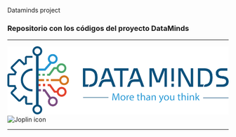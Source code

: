 Dataminds project

### Repositorio con los códigos del proyecto DataMinds

---

![Project DataMinds](/images/data.png)
![Joplin icon](https://git.io/JenGk)

---
